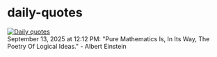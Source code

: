 # daily-quotes
[![Daily quotes](https://github.com/ceepu8/daily-quotes/actions/workflows/daily-quote.yml/badge.svg)](https://github.com/ceepu8/daily-quotes/actions/workflows/daily-quote.yml)<br/>
September 13, 2025 at 12:12 PM: "Pure Mathematics Is, In Its Way, The Poetry Of Logical Ideas." - Albert Einstein
